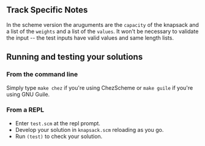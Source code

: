 

## Track Specific Notes

In the scheme version the aruguments are the `capacity` of the knapsack and a list of the `weights` and a list of the `values`\.
It won't be necessary to validate the input \-\- the
test inputs have valid values and same length lists\.


## Running and testing your solutions



### From the command line

Simply type `make chez` if you're using ChezScheme or `make guile` if you're using GNU Guile\.


### From a REPL

* Enter `test.scm` at the repl prompt\.
* Develop your solution in `knapsack.scm` reloading as you go\.
* Run `(test)` to check your solution\.

